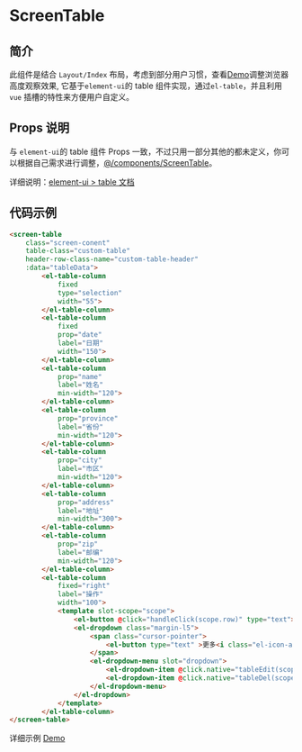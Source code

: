 # ScreenTable

## 简介

此组件是结合 `Layout/Index` 布局，考虑到部分用户习惯，查看[Demo](http://demo.admin-element-vue.liqingsong.cc/#/pagesample/list/three)调整浏览器高度观察效果,
它基于`element-ui`的 table 组件实现，通过`el-table`，并且利用 `vue` 插槽的特性来方便用户自定义。

## Props 说明

与  `element-ui`的 table 组件 Props 一致，不过只用一部分其他的都未定义，你可以根据自己需求进行调整，[@/components/ScreenTable](https://github.com/lqsong/admin-element-vue/blob/master/src/components/ScreenTable/index.vue)。

详细说明：[element-ui > table 文档](https://element.eleme.cn/#/zh-CN/component/table)


## 代码示例

```html
<screen-table
    class="screen-conent"
    table-class="custom-table"
    header-row-class-name="custom-table-header"
    :data="tableData">
        <el-table-column
            fixed
            type="selection"
            width="55">
        </el-table-column>
        <el-table-column
            fixed
            prop="date"
            label="日期"
            width="150">
        </el-table-column>
        <el-table-column
            prop="name"
            label="姓名"
            min-width="120">
        </el-table-column>
        <el-table-column
            prop="province"
            label="省份"
            min-width="120">
        </el-table-column>
        <el-table-column
            prop="city"
            label="市区"
            min-width="120">
        </el-table-column>
        <el-table-column
            prop="address"
            label="地址"
            min-width="300">
        </el-table-column>
        <el-table-column
            prop="zip"
            label="邮编"
            min-width="120">
        </el-table-column>
        <el-table-column
            fixed="right"
            label="操作"
            width="100">
            <template slot-scope="scope">
                <el-button @click="handleClick(scope.row)" type="text">查看</el-button>
                <el-dropdown class="margin-l5">
                    <span class="cursor-pointer">
                        <el-button type="text" >更多<i class="el-icon-arrow-down el-icon--right"></i></el-button>
                    </span>
                    <el-dropdown-menu slot="dropdown">
                        <el-dropdown-item @click.native="tableEdit(scope.row)">编辑</el-dropdown-item>
                        <el-dropdown-item @click.native="tableDel(scope.row)">删除</el-dropdown-item>
                    </el-dropdown-menu>
                </el-dropdown>
            </template>
        </el-table-column>
</screen-table>
```

详细示例 [Demo](https://github.com/lqsong/admin-element-vue/blob/master/src/views/Pagesample/List/three.vue)
